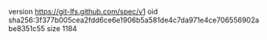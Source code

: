 version https://git-lfs.github.com/spec/v1
oid sha256:3f377b005cea2fdd6ce6e1906b5a581de4c7da971e4ce706556902abe8351c55
size 1184
